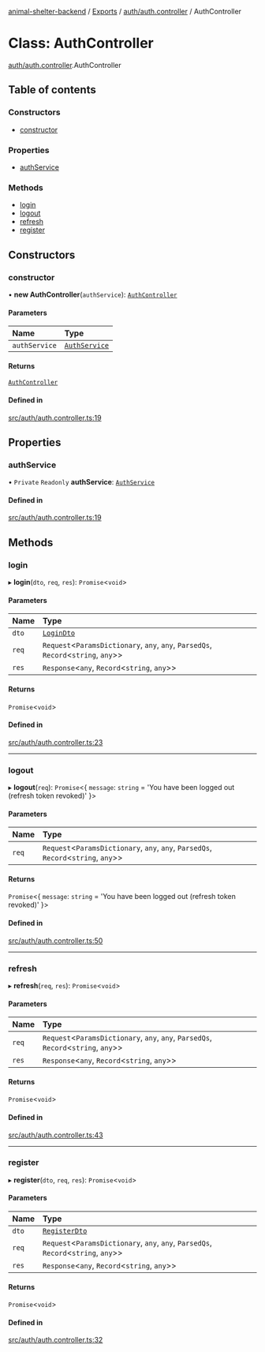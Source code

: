 [animal-shelter-backend](../README.md) / [Exports](../modules.md) / [auth/auth.controller](../modules/auth_auth_controller.md) / AuthController

# Class: AuthController

[auth/auth.controller](../modules/auth_auth_controller.md).AuthController

## Table of contents

### Constructors

- [constructor](auth_auth_controller.AuthController.md#constructor)

### Properties

- [authService](auth_auth_controller.AuthController.md#authservice)

### Methods

- [login](auth_auth_controller.AuthController.md#login)
- [logout](auth_auth_controller.AuthController.md#logout)
- [refresh](auth_auth_controller.AuthController.md#refresh)
- [register](auth_auth_controller.AuthController.md#register)

## Constructors

### constructor

• **new AuthController**(`authService`): [`AuthController`](auth_auth_controller.AuthController.md)

#### Parameters

| Name | Type |
| :------ | :------ |
| `authService` | [`AuthService`](auth_auth_service.AuthService.md) |

#### Returns

[`AuthController`](auth_auth_controller.AuthController.md)

#### Defined in

[src/auth/auth.controller.ts:19](https://github.com/B4LiN7/animal-shelter-backend/blob/1dff22f62fa53a2f3b721b18c90a57a5c18f4cde/src/auth/auth.controller.ts#L19)

## Properties

### authService

• `Private` `Readonly` **authService**: [`AuthService`](auth_auth_service.AuthService.md)

#### Defined in

[src/auth/auth.controller.ts:19](https://github.com/B4LiN7/animal-shelter-backend/blob/1dff22f62fa53a2f3b721b18c90a57a5c18f4cde/src/auth/auth.controller.ts#L19)

## Methods

### login

▸ **login**(`dto`, `req`, `res`): `Promise`\<`void`\>

#### Parameters

| Name | Type |
| :------ | :------ |
| `dto` | [`LoginDto`](auth_dto_login_dto.LoginDto.md) |
| `req` | `Request`\<`ParamsDictionary`, `any`, `any`, `ParsedQs`, `Record`\<`string`, `any`\>\> |
| `res` | `Response`\<`any`, `Record`\<`string`, `any`\>\> |

#### Returns

`Promise`\<`void`\>

#### Defined in

[src/auth/auth.controller.ts:23](https://github.com/B4LiN7/animal-shelter-backend/blob/1dff22f62fa53a2f3b721b18c90a57a5c18f4cde/src/auth/auth.controller.ts#L23)

___

### logout

▸ **logout**(`req`): `Promise`\<\{ `message`: `string` = 'You have been logged out (refresh token revoked)' }\>

#### Parameters

| Name | Type |
| :------ | :------ |
| `req` | `Request`\<`ParamsDictionary`, `any`, `any`, `ParsedQs`, `Record`\<`string`, `any`\>\> |

#### Returns

`Promise`\<\{ `message`: `string` = 'You have been logged out (refresh token revoked)' }\>

#### Defined in

[src/auth/auth.controller.ts:50](https://github.com/B4LiN7/animal-shelter-backend/blob/1dff22f62fa53a2f3b721b18c90a57a5c18f4cde/src/auth/auth.controller.ts#L50)

___

### refresh

▸ **refresh**(`req`, `res`): `Promise`\<`void`\>

#### Parameters

| Name | Type |
| :------ | :------ |
| `req` | `Request`\<`ParamsDictionary`, `any`, `any`, `ParsedQs`, `Record`\<`string`, `any`\>\> |
| `res` | `Response`\<`any`, `Record`\<`string`, `any`\>\> |

#### Returns

`Promise`\<`void`\>

#### Defined in

[src/auth/auth.controller.ts:43](https://github.com/B4LiN7/animal-shelter-backend/blob/1dff22f62fa53a2f3b721b18c90a57a5c18f4cde/src/auth/auth.controller.ts#L43)

___

### register

▸ **register**(`dto`, `req`, `res`): `Promise`\<`void`\>

#### Parameters

| Name | Type |
| :------ | :------ |
| `dto` | [`RegisterDto`](auth_dto_register_dto.RegisterDto.md) |
| `req` | `Request`\<`ParamsDictionary`, `any`, `any`, `ParsedQs`, `Record`\<`string`, `any`\>\> |
| `res` | `Response`\<`any`, `Record`\<`string`, `any`\>\> |

#### Returns

`Promise`\<`void`\>

#### Defined in

[src/auth/auth.controller.ts:32](https://github.com/B4LiN7/animal-shelter-backend/blob/1dff22f62fa53a2f3b721b18c90a57a5c18f4cde/src/auth/auth.controller.ts#L32)
